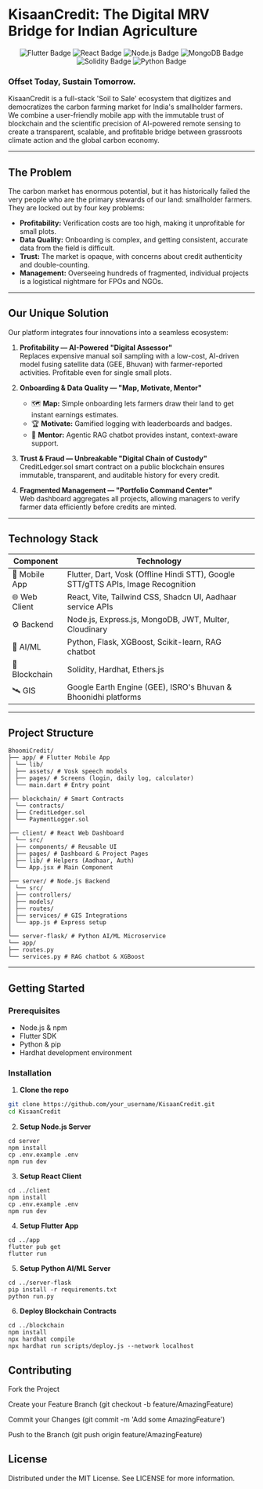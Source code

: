 # KisaanCredit: The Digital MRV Bridge for Indian Agriculture

<p align="center">
<img src="https://img.shields.io/badge/Flutter-02569B?style=for-the-badge&logo=flutter&logoColor=white" alt="Flutter Badge"/>
<img src="https://img.shields.io/badge/React-20232A?style=for-the-badge&logo=react&logoColor=61DAFB" alt="React Badge"/>
<img src="https://img.shields.io/badge/Node.js-339933?style=for-the-badge&logo=nodedotjs&logoColor=white" alt="Node.js Badge"/>
<img src="https://img.shields.io/badge/MongoDB-4EA94B?style=for-the-badge&logo=mongodb&logoColor=white" alt="MongoDB Badge"/>
<img src="https://img.shields.io/badge/Solidity-363636?style=for-the-badge&logo=solidity&logoColor=white" alt="Solidity Badge"/>
<img src="https://img.shields.io/badge/Python-3776AB?style=for-the-badge&logo=python&logoColor=white" alt="Python Badge"/>
</p>

### Offset Today, Sustain Tomorrow.

KisaanCredit is a full-stack 'Soil to Sale' ecosystem that digitizes and democratizes the carbon farming market for India's smallholder farmers. We combine a user-friendly mobile app with the immutable trust of blockchain and the scientific precision of AI-powered remote sensing to create a transparent, scalable, and profitable bridge between grassroots climate action and the global carbon economy.

---

## The Problem

The carbon market has enormous potential, but it has historically failed the very people who are the primary stewards of our land: smallholder farmers. They are locked out by four key problems:

- **Profitability:** Verification costs are too high, making it unprofitable for small plots.  
- **Data Quality:** Onboarding is complex, and getting consistent, accurate data from the field is difficult.  
- **Trust:** The market is opaque, with concerns about credit authenticity and double-counting.  
- **Management:** Overseeing hundreds of fragmented, individual projects is a logistical nightmare for FPOs and NGOs.  

---

## Our Unique Solution

Our platform integrates four innovations into a seamless ecosystem:

1. **Profitability — AI-Powered "Digital Assessor"**  
   Replaces expensive manual soil sampling with a low-cost, AI-driven model fusing satellite data (GEE, Bhuvan) with farmer-reported activities. Profitable even for single small plots.

2. **Onboarding & Data Quality — "Map, Motivate, Mentor"**  
   - 🗺️ **Map:** Simple onboarding lets farmers draw their land to get instant earnings estimates.  
   - 🏆 **Motivate:** Gamified logging with leaderboards and badges.  
   - 🤖 **Mentor:** Agentic RAG chatbot provides instant, context-aware support.  

3. **Trust & Fraud — Unbreakable "Digital Chain of Custody"**  
   CreditLedger.sol smart contract on a public blockchain ensures immutable, transparent, and auditable history for every credit.

4. **Fragmented Management — "Portfolio Command Center"**  
   Web dashboard aggregates all projects, allowing managers to verify farmer data efficiently before credits are minted.

---

## Technology Stack

| Component       | Technology |
|-----------------|------------|
| 📱 Mobile App   | Flutter, Dart, Vosk (Offline Hindi STT), Google STT/gTTS APIs, Image Recognition |
| 🌐 Web Client   | React, Vite, Tailwind CSS, Shadcn UI, Aadhaar service APIs |
| ⚙️ Backend      | Node.js, Express.js, MongoDB, JWT, Multer, Cloudinary |
| 🧠 AI/ML        | Python, Flask, XGBoost, Scikit-learn, RAG chatbot |
| 🔗 Blockchain   | Solidity, Hardhat, Ethers.js |
| 🛰️ GIS          | Google Earth Engine (GEE), ISRO's Bhuvan & Bhoonidhi platforms |

---

## Project Structure
```
BhoomiCredit/
├── app/ # Flutter Mobile App
│ └── lib/
│ ├── assets/ # Vosk speech models
│ ├── pages/ # Screens (login, daily log, calculator)
│ └── main.dart # Entry point
│
├── blockchain/ # Smart Contracts
│ └── contracts/
│ ├── CreditLedger.sol
│ └── PaymentLogger.sol
│
├── client/ # React Web Dashboard
│ └── src/
│ ├── components/ # Reusable UI
│ ├── pages/ # Dashboard & Project Pages
│ ├── lib/ # Helpers (Aadhaar, Auth)
│ └── App.jsx # Main Component
│
├── server/ # Node.js Backend
│ └── src/
│ ├── controllers/
│ ├── models/
│ ├── routes/
│ ├── services/ # GIS Integrations
│ └── app.js # Express setup
│
└── server-flask/ # Python AI/ML Microservice
└── app/
├── routes.py
└── services.py # RAG chatbot & XGBoost
```


---

## Getting Started

### Prerequisites

- Node.js & npm  
- Flutter SDK  
- Python & pip  
- Hardhat development environment  

### Installation

1. **Clone the repo**  
```bash
git clone https://github.com/your_username/KisaanCredit.git
cd KisaanCredit
```

2. **Setup Node.js Server**
```
cd server
npm install
cp .env.example .env
npm run dev
```

3. **Setup React Client**
```
cd ../client
npm install
cp .env.example .env
npm run dev
```

4. **Setup Flutter App**
```
cd ../app
flutter pub get
flutter run
```

5. **Setup Python AI/ML Server**
```
cd ../server-flask
pip install -r requirements.txt
python run.py
```


6. **Deploy Blockchain Contracts**
```
cd ../blockchain
npm install
npx hardhat compile
npx hardhat run scripts/deploy.js --network localhost
```

## Contributing

Fork the Project

Create your Feature Branch (git checkout -b feature/AmazingFeature)

Commit your Changes (git commit -m 'Add some AmazingFeature')

Push to the Branch (git push origin feature/AmazingFeature)



## License

Distributed under the MIT License. See LICENSE for more information.
